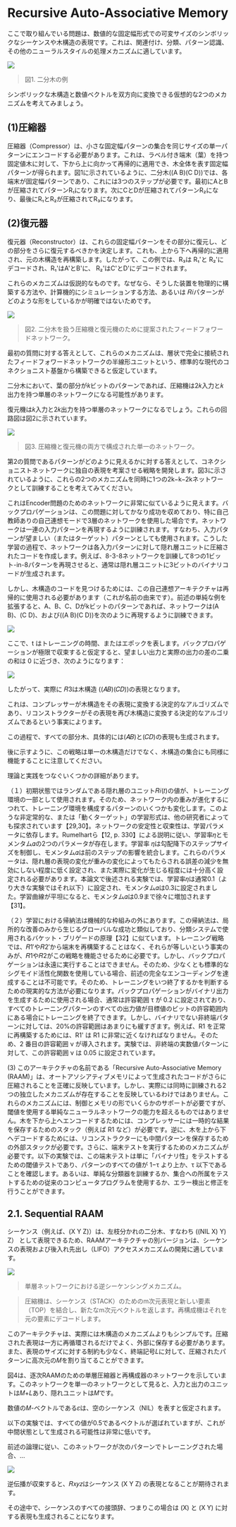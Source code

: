 # Recursive Auto-Associative Memory

ここで取り組んでいる問題は、数値的な固定幅形式での可変サイズのシンボリックなシーケンスや木構造の表現です。これは、関連付け、分類、パターン認識、その他のニューラルスタイルの処理メカニズムに適しています。

![](image/Figure1.png)
 
> 図1. 二分木の例

シンボリックな木構造と数値ベクトルを双方向に変換できる仮想的な2つのメカニズムを考えてみましょう。

## (1)圧縮器

圧縮器（Compressor）は、小さな固定幅パターンの集合を同じサイズの単一パターンにエンコードする必要があります。これは、ラベル付き端末（葉）を持つ固定値木に対して、下から上に向かって再帰的に適用でき、木全体を表す固定幅パターンが得られます。図1に示されているように、二分木((A B)(C D))では、各端末が固定幅パターンであり、これには3つのステップが必要です。最初にAとBが圧縮されてパターンR₁になります。次にCとDが圧縮されてパターンR₂になり、最後にR₁とR₂が圧縮されてR₃になります。

## (2)復元器

復元器（Reconstructor）は、これらの固定幅パターンをその部分に復元し、どの部分をさらに復元するべきかを決定します。これも、上から下へ再帰的に適用され、元の木構造を再構築します。したがって、この例では、R₃は R₁'と R₂'にデコードされ、R₁'はA'とB'に、 R₂'はC'とD'にデコードされます。

これらのメカニズムは仮説的なものです。なぜなら、そうした装置を物理的に構築する方法や、計算機的にシミュレーションする方法、あるいは 𝑅𝑖パターンがどのような形をしているかが明確ではないためです。

![](image/Figure2.png)

> 図2. 二分木を扱う圧縮機と復元機のために提案されたフィードフォワードネットワーク。

最初の質問に対する答えとして、これらのメカニズムは、層状で完全に接続されたフィードフォワードネットワークの半線形ユニットという、標準的な現代のコネクショニスト基盤から構築できると仮定しています。

二分木において、葉の部分が𝑘ビットのパターンであれば、圧縮機は2𝑘入力と𝑘出力を持つ単層のネットワークになる可能性があります。

復元機は𝑘入力と2𝑘出力を持つ単層のネットワークになるでしょう。これらの回路図は図2に示されています。

![](image/Figure3.png)

> 図3. 圧縮機と復元機の両方で構成された単一のネットワーク。

第2の質問であるパターンがどのように見えるかに対する答えとして、コネクショニストネットワークに独自の表現を考案させる戦略を開発します。図3に示されているように、これらの2つのメカニズムを同時に1つの2k−k−2kネットワークとして訓練することを考えてみてください。

これはEncoder問題のためのネットワークに非常に似ているように見えます。バックプロパゲーションは、この問題に対してかなり成功を収めており、特に自己教師ありの自己連想モードで3層のネットワークを使用した場合です。ネットワークは一連の入力パターンを再現するように訓練されます。すなわち、入力パターンが望ましい（またはターゲット）パターンとしても使用されます。こうした学習の過程で、ネットワークは各入力パターンに対して隠れ層ユニットに圧縮されたコードを作成します。例えば、8-3-8ネットワークを訓練して8つの1ビット-in-8パターンを再現させると、通常は隠れ層ユニットに3ビットのバイナリコードが生成されます。

しかし、木構造のコードを見つけるためには、この自己連想アーキテクチャは再帰的に使用される必要があります（これが名前の由来です）。前述の単純な例を拡張すると、A、B、C、Dがkビットのパターンであれば、ネットワークは(A B)、(C D)、および((A B)(C D))を次のように再現するように訓練できます。

![](image/Example1.png)

ここで、t はトレーニングの時間、またはエポックを表します。バックプロパゲーションが極限で収束すると仮定すると、望ましい出力と実際の出力の差の二乗の和は 0 に近づき、次のようになります：

![](image/Example2.png)

したがって、実際に 𝑅3は木構造 ((𝐴𝐵)(𝐶𝐷))の表現となります。

これは、コンプレッサーが木構造をその表現に変換する決定的なアルゴリズムであり、リコンストラクターがその表現を再び木構造に変換する決定的なアルゴリズムであるという事実によります。

この過程で、すべての部分木、具体的には(𝐴𝐵)と(𝐶𝐷)の表現も生成されます。

後に示すように、この戦略は単一の木構造だけでなく、木構造の集合にも同様に機能することに注意してください。

理論と実践をつなぐいくつかの詳細があります。

（１）初期状態ではランダムである隠れ層のユニット𝑅𝑖(𝑡)の値が、トレーニング環境の一部として使用されます。そのため、ネットワーク内の重みが進化するにつれて、トレーニング環境を構成するパターンのいくつかも変化します。このような非定常的な、または「動くターゲット」の学習形式は、他の研究者によっても探求されています【29,30】。ネットワークの安定性と収束性は、学習パラメータに依存します。Rumelhartら【12, p. 330】による説明に従い、学習率𝜂とモメンタム𝛼の2つのパラメータが存在します。学習率 𝜂は勾配降下のステップサイズを制御し、モメンタム𝛼は前のステップの影響を統合します。これらのパラメータは、隠れ層の表現の変化が重みの変化によってもたらされる誤差の減少を無効にしない程度に低く設定され、また実際に変化が生じる程度には十分高く設定される必要があります。本論文で後述される実験では、学習率𝜂は通常0.1（より大きな実験ではそれ以下）に設定され、モメンタム𝛼は0.3に設定されました。学習曲線が平坦になると、モメンタム𝛼は0.9まで徐々に増加されます【31】。

（２）学習における帰納法は機械的な枠組みの外にあります。この帰納法は、局所的な改善のみから生じるグローバルな成功と類似しており、分類システムで使用されるバケット・ブリゲードの原理【32】に似ています。トレーニング戦略では、𝑅1′や𝑅2′から端末を再構築することはなく、それらが等しいという事実のみが、𝑅1や𝑅2がこの戦略を機能させるために必要です。しかし、バックプロパゲーションは永遠に実行することはできません。そのため、少なくとも標準的なシグモイド活性化関数を使用している場合、前述の完全なエンコーディングを達成することは不可能です。そのため、トレーニングをいつ終了するかを判断するための現実的な方法が必要になります。バックプロパゲーションがバイナリ出力を生成するために使用される場合、通常は許容範囲 τ が 0.2 に設定されており、すべてのトレーニングパターンのすべての出力値が目標値のビットの許容範囲内にある場合にトレーニングを終了できます。しかし、バイナリでない非終端パターンに対しては、20%の許容範囲はあまりにも緩すぎます。例えば、R1 を正常に再構築するためには、R1' は R1 に非常に近くなければなりません。そのため、2 番目の許容範囲 ν が導入されます。実験では、非終端の実数値パターンに対して、この許容範囲 ν は 0.05 に設定されています。

(3) このアーキテクチャの名前である「Recursive Auto-Associative Memory (RAAM)」は、オートアソシアティブメモリによって生成されたコードがさらに圧縮されることを正確に反映しています。しかし、実際には同時に訓練される2つの独立したメカニズムが存在することを反映しているわけではありません。これらのメカニズムには、制御とメモリの形でいくらかのサポートが必要ですが、閾値を使用する単純なニューラルネットワークの能力を超えるものではありません。木を下から上へエンコードするためには、コンプレッサーには一時的な結果を保存するためのスタック（例えば R1 など）が必要です。逆に、木を上から下へデコードするためには、リコンストラクターにも中間パターンを保存するための外部スタックが必要です。さらに、端末テストを実行するためのメカニズムが必要です。以下の実験では、この端末テストは単に「バイナリ性」をテストするための閾値テストであり、パターンのすべての値が 1−τ より上か、τ 以下であることを確認します。あるいは、単純な分類器を訓練するか、集合への所属をテストするための従来のコンピュータプログラムを使用するか、エラー検出と修正を行うことができます。

## 2.1. Sequential RAAM

シーケンス（例えば、(X Y Z)）は、左枝分かれの二分木、すなわち ((NIL X) Y) Z） として表現できるため、RAAMアーキテクチャの別バージョンは、シーケンスの表現および後入れ先出し（LIFO）アクセスメカニズムの開発に適しています。

![](image/Figure4.png)

>単層ネットワークにおける逆シーケンシングメカニズム。

>圧縮機は、シーケンス（STACK）のためのm次元表現と新しい要素（TOP）を結合し、新たなm次元ベクトルを返します。再構成機はそれを元の要素にデコードします。

このアーキテクチャは、実際には木構造のメカニズムよりもシンプルです。圧縮された表現は一方に再循環されるだけでよく、外部に保存する必要があります。また、表現のサイズに対する制約も少なく、終端記号𝐿に対して、圧縮されたパターンに高次元の𝑀を割り当てることができます。

図4は、逐次RAAMのための単層圧縮器と再構成器のネットワークを示しています。このネットワークを単一のネットワークとして見ると、入力と出力のユニットは𝑀+𝐿あり、隠れユニットは𝑀です。

数値の𝑀-ベクトルである𝜀は、空のシーケンス（NIL）を表すと仮定されます。

以下の実験では、すべての値が0.5であるベクトルが選ばれていますが、これが中間状態として生成される可能性は非常に低いです。

前述の論理に従い、このネットワークが次のパターンでトレーニングされた場合、...

![](image/Example1.png)

逆伝播が収束すると、𝑅𝑥𝑦𝑧はシーケンス (X Y Z) の表現となることが期待されます。

その途中で、シーケンスのすべての接頭辞、つまりこの場合は (X) と (X Y) に対する表現も生成されることになります。